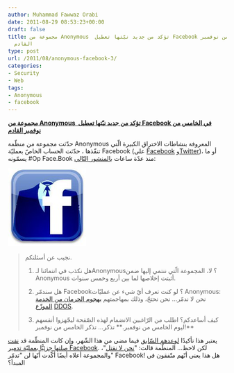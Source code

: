 ```yaml
---
author: Muhammad Fawwaz Orabi
date: 2011-08-29 08:53:23+00:00
draft: false
title: مجموعة من Anonymous  تؤكد من جديد نيّتها تعطيل Facebook في الخامس من نوفمبر
  القادم
type: post
url: /2011/08/anonymous-facebook-3/
categories:
- Security
- Web
tags:
- Anonymous
- facebook
---
```


[**مجموعة من Anonymous  تؤكد من جديد نيّتها تعطيل Facebook في الخامس من نوفمبر القادم**](https://www.it-scoop.com/2011/08/anonymous-facebook-3/)


حدّثت مجموعة من منظّمة Anonymous المعروفة بنشاطات الاختراق الكبيرة الّتي تنفّذها ، حدّثت الحساب الخاصّ بعمليّة Facebook (على [Facebook](https://www.facebook.com/pages/Anonymous-Op-FaceBook/167415519984690) و[Twitter](https://twitter.com/#%21/OpFacebook))، أو ما يسمّونه #Op Face.Book منذ عدّة ساعات [بالمنشور التّالي](https://www.facebook.com/permalink.php?story_fbid=206467949412780&id=167415519984690):




[![](Anonymous-OpFace.Book_.jpg)
](https://www.it-scoop.com/2011/08/anonymous-facebook-3/)








<blockquote>نجيب عن أسئلتكم.

1. هل نكذب في انتمائنا لـAnonymous؟ لا، المجموعة الّتي ننتمي إليها ضمن Anonymous أثبتت إخلاصها لما بين أربع وخمس سنوات.

2. هل سندمّر Facebook؟ لو كنت تعرف أيّ شيء عن عمليّات Anonymous: نحن لا ندمّر... نحن نحتجّ، وذلك بمهاجمتهم [بهجوم الحرمان من الخدمة الموزّع](http://ar.wikipedia.org/wiki/%D9%87%D8%AC%D9%85%D8%A7%D8%AA_%D8%A7%D9%84%D8%AD%D8%B1%D9%85%D8%A7%D9%86_%D9%85%D9%86_%D8%A7%D9%84%D8%AE%D8%AF%D9%85%D8%A7%D8%AA) [DDOS](http://en.wikipedia.org/wiki/DDOS#Distributed_attack).

3. كيف أساعدكم؟ اطلب من الرّاغبين الانضمام لهذه الصّفحة ليجّهزوا أنفسهم ليوم الخامس من نوفمبر.** تذكر... تذكر الخامس من نوفمبر!**</blockquote>


يعتبر هذا تأكيدًا [لوعدهم السّابق](https://www.it-scoop.com/tag/2011/08/anonymous-facebook/) فيما مضى من هذا الشّهر، وإن كانت المنظّمة قد [نفت صلتها جزئيًّا بعمليّة تدمير Facebook](https://www.it-scoop.com/2011/08/anonymous-facebook-2/). لكن لاحظ... المنظّمة قالت: "[نحن لا نقتل](https://twitter.com/#%21/anonops/status/101152229087657984)"، والمجموعة أعلاه أيضًا أكّدت أنّها لن "تدمّر" Facebook! هل هذا يعني أنّهم متّفقون في المبدأ؟
